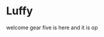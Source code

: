 # Luffy
welcome
gear five is here and it is op 
 
 
 
 
  
            
       
          
             
        
         
 
 
